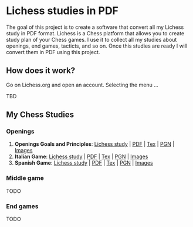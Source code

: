 # Lichess studies in PDF

The goal of this project is to create a software that convert all my Lichess study in PDF format. Lichess is a Chess platform that allows you to create study plan of your Chess games. I use it to collect all my studies about openings, end games, tacticts, and so on.
Once this studies are ready I will convert them in PDF using this project.

## How does it work?

Go on Lichess.org and open an account. Selecting the menu ...

TBD

## My Chess Studies

### Openings

1. **Openings Goals and Principles**: [Lichess study](https://lichess.org/study/IreRnAsc) | [PDF](studies/openings_goals_and_principles.pdf) | [Tex](studies/openings_goals_and_principles.tex) | [PGN](studies/openings_goals_and_principles.pgn) | [Images](studies/openings_goals_and_principles)
2. **Italian Game**: [Lichess study](https://lichess.org/study/tVbAc09e) | [PDF](studies/italian_game.pdf) | [Tex](studies/italian_game.tex) | [PGN](studies/italian_game.pgn) | [Images](studies/italian_game)
3. **Spanish Game**: [Lichess study](https://lichess.org/study/Lml6kbni) | [PDF](studies/spanish_game.pdf) | [Tex](studies/spanish_game.tex) | [PGN](studies/spanish_game.pgn) | [Images](studies/spanish_game)

### Middle game

TODO

### End games

TODO
